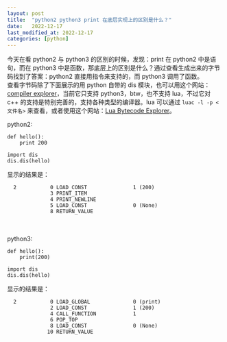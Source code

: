 ```yaml
---
layout: post
title:  "python2 python3 print 在底层实现上的区别是什么？"
date:   2022-12-17
last_modified_at: 2022-12-17
categories: [python]
---
```


今天在看 python2 与 python3 的区别的时候，发现：print 在 python2 中是语句，而在 python3 中是函数，那底层上的区别是什么？通过查看生成出来的字节码找到了答案：python2 直接用指令来支持的，而 python3 调用了函数。  
查看字节码除了下面展示的用 python 自带的 dis 模块，也可以用这个网站：[compiler explorer](https://gcc.godbolt.org/)，当前它只支持 python3，btw，也不支持 lua，不过它对 c++ 的支持是特别完善的，支持各种类型的编译器。lua 可以通过 `luac -l -p <文件名>` 来查看，或者使用这个网站：[Lua Bytecode Explorer](https://www.luac.nl/)。  


python2:

```
def hello():
    print 200

import dis
dis.dis(hello)
```
显示的结果是：
```
  2           0 LOAD_CONST               1 (200)
              3 PRINT_ITEM
              4 PRINT_NEWLINE
              5 LOAD_CONST               0 (None)
              8 RETURN_VALUE
```
<br>
<br>
python3:

```
def hello():
    print(200)

import dis
dis.dis(hello)
```
显示的结果是：
```
  2           0 LOAD_GLOBAL              0 (print)
              2 LOAD_CONST               1 (200)
              4 CALL_FUNCTION            1
              6 POP_TOP
              8 LOAD_CONST               0 (None)
             10 RETURN_VALUE
```